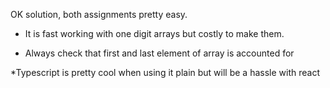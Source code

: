 OK solution, both assignments pretty easy. 

* It is fast working with one digit arrays but costly to make them. 

* Always check that first and last element of array is accounted for

*Typescript is pretty cool when using it plain but will be a hassle with react
